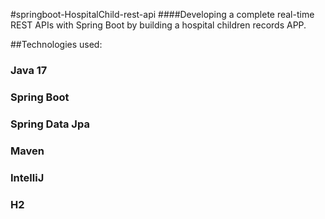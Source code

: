    

#springboot-HospitalChild-rest-api
####Developing a complete real-time REST APIs with Spring Boot by building a hospital children records APP.

##Technologies used:
### Java 17
### Spring Boot
### Spring Data Jpa
### Maven
### IntelliJ
### H2